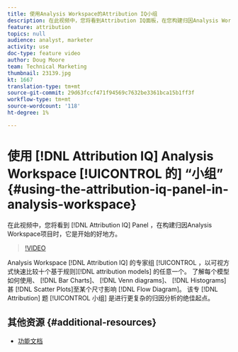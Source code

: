 ```yaml
---
title: 使用Analysis Workspace的Attribution IQ小组
description: 在此视频中，您将看到Attribution IQ面板，在您构建归因Analysis Workspace项目时，这是一个开始的好地方。
feature: attribution
topics: null
audience: analyst, marketer
activity: use
doc-type: feature video
author: Doug Moore
team: Technical Marketing
thumbnail: 23139.jpg
kt: 1667
translation-type: tm+mt
source-git-commit: 29d63fccf471f94569c7632be3361bca15b1ff3f
workflow-type: tm+mt
source-wordcount: '118'
ht-degree: 1%

---
```



# 使用 [!DNL Attribution IQ] Analysis Workspace [!UICONTROL 的] “小组” {#using-the-attribution-iq-panel-in-analysis-workspace}

在此视频中，您将看到 [!DNL Attribution IQ] Panel ，在构建归因Analysis Workspace项目时，它是开始的好地方。

>[!VIDEO](https://video.tv.adobe.com/v/23139/?quality=12)

Analysis Workspace [!DNL Attribution IQ] 的专家组 [!UICONTROL ，以可视方式快速比较十个基于规则][!DNL attribution models] 的任意一个。 了解每个模型如何使用、 [!DNL Bar Charts]、 [!DNL Venn diagrams]、 [!DNL Histograms]甚 [!DNL Scatter Plots]至某个尺寸影响 [!DNL Flow Diagram]。 该专 [!DNL Attribution] 题 [!UICONTROL 小组] 是进行更复杂的归因分析的绝佳起点。

## 其他资源 {#additional-resources}

* [功能文档](https://marketing.adobe.com/resources/help/en_US/analytics/analysis-workspace/use_attribution_iq.html)
